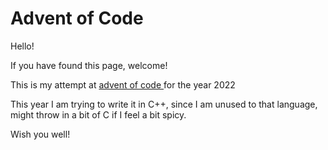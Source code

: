 # Advent of Code

Hello!

If you have found this page, welcome!

This is my attempt at [ advent of code ]( https://adventofcode.com/2022 ) for the year 2022

This year I am trying to write it in C++, since I am unused to that language, might throw in a bit
of C if I feel a bit spicy.

Wish you well!
